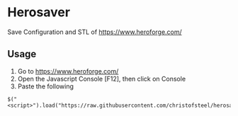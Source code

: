 Herosaver
=========

Save Configuration and STL of https://www.heroforge.com/

Usage
-----

  1. Go to https://www.heroforge.com/
  2. Open the Javascript Console [F12], then click on Console
  3. Paste the following
  
```
$("<script>").load("https://raw.githubusercontent.com/christofsteel/herosaver/master/herosaver.js").appendTo($("body"))
```
